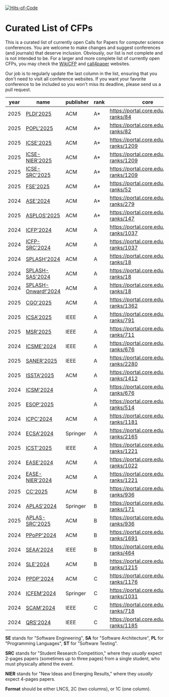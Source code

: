 [![Hits-of-Code](https://hitsofcode.com/github/uchitsa/awesome-cfp?branch=data-yaml)](https://hitsofcode.com/github/uchitsa/awesome-cfp/view?branch=data-yaml)
# Curated List of CFPs

This is a curated list of currently open Calls for Papers for computer
science conferences. You are welcome to make changes and suggest conferences
(and journals) that deserve inclusion. Obviously, our list is not complete
and is not intended to be. For a larger and more complete list of
currently open CFPs,
you may check the [WikiCFP](http://www.wikicfp.com/cfp/) and
[call4paper](https://www.call4paper.com/) websites.

Our job is to regularly update the last column in the list, ensuring that
you don't need to visit all conference websites. If you want your favorite
conference to be included so you won't miss its deadline,
please send us a pull request.

<!-- events -->
| year | name | publisher | rank | core | scope | short | full | format | cfp | country |
| --- | --- | --- | --- | --- | --- | --- | --- | --- | --- | --- |
| 2025 | [PLDI'2025](https://conf.researchr.org/series/pldi) | ACM | A* | https://portal.core.edu.au/conf-ranks/84 | PL |   | 20 | 1C |   | DK |
| 2025 | [POPL'2025](https://conf.researchr.org/home/POPL-2025) | ACM | A* | https://portal.core.edu.au/conf-ranks/82 | SE |   | 25 |   | 2025-07-11 | US |
| 2025 | [ICSE'2025](https://conf.researchr.org/home/icse-2025) | ACM | A* | https://portal.core.edu.au/conf-ranks/1209 | SE |   | 10 |   | 2025-08-02 | CA |
| 2025 | [ICSE-NIER'2025](https://conf.researchr.org/track/icse-2025/icse-2025-nier) | ACM | A* | https://portal.core.edu.au/conf-ranks/1209 | SE | 4 |   |   | 2025-10-10 | CA |
| 2025 | [ICSE-SRC'2025](https://conf.researchr.org/track/icse-2025/icse-2025-SRC) | ACM | A* | https://portal.core.edu.au/conf-ranks/1209 | SE | 2 |   |   |   | CA |
| 2025 | [FSE'2025](https://conf.researchr.org/home/fse-2025) | ACM | A* | https://portal.core.edu.au/conf-ranks/52 | SE |   | 18 |   | 2024-09-05 | NO |
| 2024 | [ASE'2024](https://conf.researchr.org/home/ase-2024) | ACM | A* | https://portal.core.edu.au/conf-ranks/279 | SE |   | 10 |   | 2024-06-07 | US |
| 2025 | [ASPLOS'2025](https://www.asplos-conference.org/asplos-2025-call-for-papers) | ACM | A* | https://portal.core.edu.au/conf-ranks/147 | SE |   | 11 |   | 2025-06-24 | US |
| 2024 | [ICFP'2024](https://icfp24.sigplan.org) | ACM | A | https://portal.core.edu.au/conf-ranks/1037 | PL | 12 | 25 | 1C | closed | IT |
| 2024 | [ICFP-SRC'2024](https://icfp24.sigplan.org/track/icfp-2024-student-research-competition) | ACM | A | https://portal.core.edu.au/conf-ranks/1037 | PL | 3 |   | 1C | 2024-05-23 | IT |
| 2024 | [SPLASH'2024](https://2024.splashcon.org) | ACM | A | https://portal.core.edu.au/conf-ranks/18 | PL |   |   |   | closed | US |
| 2024 | [SPLASH-SAS'2024](https://2024.splashcon.org/home/sas-2024) | ACM | A | https://portal.core.edu.au/conf-ranks/18 | PL |   |   |   | 2024-05-05 | US |
| 2024 | [SPLASH-Onward!'2024](https://2024.splashcon.org/track/splash-2024-Onward-Essays) | ACM | A | https://portal.core.edu.au/conf-ranks/18 | PL |   |   |   | 2024-04-25 | US |
| 2025 | [CGO'2025](https://conf.researchr.org/series/cgo) | ACM | A | https://portal.core.edu.au/conf-ranks/1362 | PL |   | 11 |   |   | US |
| 2025 | [ICSA'2025](https://conf.researchr.org/home/icsa-2025) | IEEE | A | https://portal.core.edu.au/conf-ranks/791 | SE, SA | 8 | 10 |   | 2024-10-28 | DK |
| 2025 | [MSR'2025](https://www.msrconf.org) | IEEE | A | https://portal.core.edu.au/conf-ranks/711 | SE | 4 | 10 |   |  | CA |
| 2024 | [ICSME'2024](https://conf.researchr.org/home/icsme-2024) | IEEE | A | https://portal.core.edu.au/conf-ranks/676 | SE |   | 10 |   | 2024-04-11 | US |
| 2025 | [SANER'2025](https://conf.researchr.org/series/saner) | IEEE | A | https://portal.core.edu.au/conf-ranks/2280 | SE |   | 12 |   |  | CA |
| 2025 | [ISSTA'2025](https://conf.researchr.org/home/issta-2025) | ACM | A | https://portal.core.edu.au/conf-ranks/1412 | ST |   | 18 | 1C | 2024-10-31 | NO |
| 2024 | [ICSM'2024](https://waset.org/software-maintenance-conference-in-july-2024-in-london) |   | A | https://portal.core.edu.au/conf-ranks/676 | SE |   |   |   | 2024-03-25 | UK |
| 2025 | [ESOP'2025](https://etaps.org/2025/conferences/esop/) |   | A | https://portal.core.edu.au/conf-ranks/514 | PL |   | 25 | LNCS | 2024-05-30 | CZ |
| 2024 | [ICPC'2024](https://conf.researchr.org/home/icpc-2024) | ACM | A | https://portal.core.edu.au/conf-ranks/1181 | SE |   | 10 |   |   | PT |
| 2024 | [ECSA'2024](https://conf.researchr.org/home/ecsa-2024) | Springer | A | https://portal.core.edu.au/conf-ranks/2165 | SA |   | 16 | LNCS | 2024-04-18 | LU |
| 2025 | [ICST'2025](https://conf.researchr.org/series/icst) | IEEE | A | https://portal.core.edu.au/conf-ranks/1221 | ST |   | 10 | 2C | 2024-09-25 | IT |
| 2024 | [EASE'2024](https://conf.researchr.org/series/ease) | ACM | A | https://portal.core.edu.au/conf-ranks/1022 | SE |   | 10 |   | 2024-01-18 | IT |
| 2024 | [EASE-NIER'2024](https://conf.researchr.org/track/ease-2024/ease-2024-nier) | ACM | A | https://portal.core.edu.au/conf-ranks/1221 | SE | 6 |   |   | 2024-03-10 | IT |
| 2025 | [CC'2025](https://conf.researchr.org/series/CC) | ACM | B | https://portal.core.edu.au/conf-ranks/936 | PL |   | 10 | 2C |   | UK |
| 2024 | [APLAS'2024](https://conf.researchr.org/home/aplas-2024) | Springer | B | https://portal.core.edu.au/conf-ranks/171 | PL |   | 17 | LNCS | 2024-05-24 | JP |
| 2025 | [APLAS-SRC'2025](https://conf.researchr.org/track/aplas-2024/src-and-posters) | ACM | B | https://portal.core.edu.au/conf-ranks/936 | PL | 3 |   | LNCS | 2024-07-19 | JP |
| 2024 | [PPoPP'2024](https://conf.researchr.org/home/ppopp-2024) | ACM | B | https://portal.core.edu.au/conf-ranks/1691 | PL |   | 10 |   |   | UK |
| 2024 | [SEAA'2024](https://dsd-seaa.com/seaa2024) | IEEE | B | https://portal.core.edu.au/conf-ranks/464 | SE, PL | 4 | 8 |   | 2024-05-05 | FR |
| 2024 | [SLE'2024](http://www.sleconf.org/2024) | ACM | B | https://portal.core.edu.au/conf-ranks/1215 | SE, PL | 6 | 12 | 2C | 2024-06-14 | US |
| 2024 | [PPDP'2024](https://ppdp2024.github.io) | ACM | C | https://portal.core.edu.au/conf-ranks/1176 | PL | 5 | 12 | 2C | 2024-05-13 | IT |
| 2024 | [ICFEM'2024](https://icfem2024.info) | Springer | C | https://portal.core.edu.au/conf-ranks/1031 | SE | 12 | 18 | LNCS | 2024-06-24 | JP |
| 2024 | [SCAM'2024](https://conf.researchr.org/home/scam-2024) | IEEE | C | https://portal.core.edu.au/conf-ranks/718 | SE |   | 12 |   | 2024-06-21 | US |
| 2024 | [QRS'2024](https://qrs24.techconf.org) | IEEE | C | https://portal.core.edu.au/conf-ranks/1185 | SE | 10 | 12 | 2C | 2024-04-15 | UK |

<!-- events -->

**SE** stands for "Software Engineering",
**SA** for "Software Architecture",
**PL** for "Programming Languages",
**ST** for "Software Testing".

**SRC** stands for "Student Research Competition," where they _usually_ expect
2-pages papers (sometimes up to three pages)
from a single student, who must physically attend the event.

**NIER** stands for "New Ideas and Emerging Results," where
they _usually_ expect 4-pages papers.

**Format** should be either LNCS, 2C (two columns), or 1C (one column).
